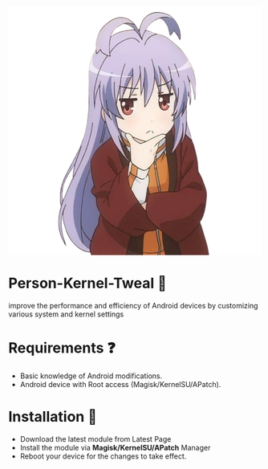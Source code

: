 <img align="center" width="800" src="./img/ler.png">

# Person-Kernel-Tweal 🥶
improve the performance and efficiency of Android devices by customizing various system and kernel settings
# Requirements ❓
- Basic knowledge of Android modifications.
- Android device with Root access (Magisk/KernelSU/APatch).
# Installation 🥱
- Download the latest module from Latest Page
- Install the module via **Magisk/KernelSU/APatch** Manager
- Reboot your device for the changes to take effect.

